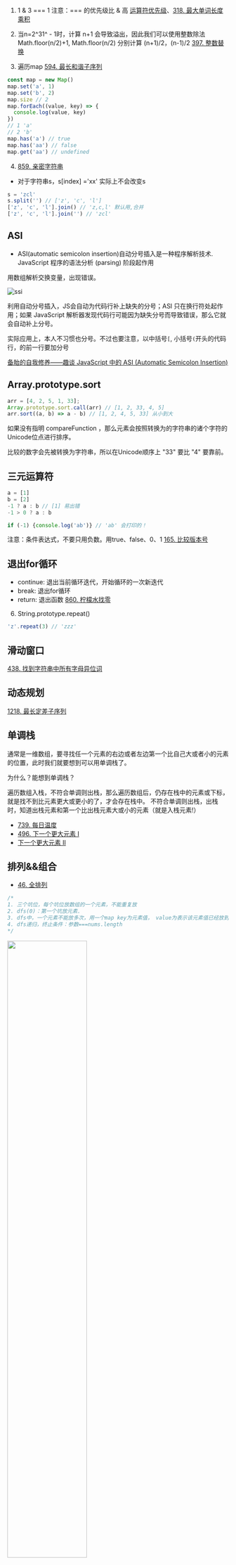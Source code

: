 1. 1 & 3 === 1  注意：=== 的优先级比 & 高  [运算符优先级](https://developer.mozilla.org/zh-CN/docs/Web/JavaScript/Reference/Operators/Operator_Precedence)、[318. 最大单词长度乘积](https://leetcode-cn.com/problems/maximum-product-of-word-lengths/)

2.  当n=2^31^ - 1时，计算 n+1 会导致溢出，因此我们可以使用整数除法 Math.floor(n/2)+1, Math.floor(n/2) 分别计算 (n+1)/2，(n-1)/2  [397. 整数替换](https://leetcode-cn.com/problems/integer-replacement/solution/zheng-shu-ti-huan-by-leetcode-solution-swef/)

3. 遍历map  [594. 最长和谐子序列](https://leetcode-cn.com/problems/longest-harmonious-subsequence/)
```js
const map = new Map()
map.set('a', 1)
map.set('b', 2)
map.size // 2
map.forEach((value, key) => {
  console.log(value, key)
})
// 1 'a'
// 2 'b'
map.has('a') // true
map.has('aa') // false
map.get('aa') // undefined
```
4. [859. 亲密字符串](https://leetcode-cn.com/problems/buddy-strings/)
* 对于字符串s，s[index] ='xx' 实际上不会改变s
```js
s = 'zcl'
s.split('') // ['z', 'c', 'l']
['z', 'c', 'l'].join() // 'z,c,l' 默认用,合并
['z', 'c', 'l'].join('') // 'zcl'
```
## ASI
* ASI(automatic semicolon insertion)自动分号插入是一种程序解析技术.  JavaScript 程序的语法分析 (parsing) 阶段起作用

用数组解析交换变量，出现错误。

![ssi](@assets/code-reviews/15.png)

利用自动分号插入，JS会自动为代码行补上缺失的分号；ASI 只在换行符处起作用；如果 JavaScript 解析器发现代码行可能因为缺失分号而导致错误，那么它就会自动补上分号。

实际应用上，本人不习惯也分号。不过也要注意，以中括号<code>[</code>, 小括号<code>(</code>开头的代码行，的前一行要加分号

[备胎的自我修养——趣谈 JavaScript 中的 ASI (Automatic Semicolon Insertion)](https://segmentfault.com/a/1190000002955405)

## Array.prototype.sort
```js
arr = [4, 2, 5, 1, 33];
Array.prototype.sort.call(arr) // [1, 2, 33, 4, 5]
arr.sort((a, b) => a - b) // [1, 2, 4, 5, 33] 从小到大
```
如果没有指明 compareFunction ，那么元素会按照转换为的字符串的诸个字符的Unicode位点进行排序。

比较的数字会先被转换为字符串，所以在Unicode顺序上 "33" 要比 "4" 要靠前。

## 三元运算符
```js
a = [1]
b = [2]
-1 ? a : b // [1] 易出错
-1 > 0 ? a : b

if (-1) {console.log('ab')} // 'ab' 会打印的！
```
注意：条件表达式，不要只用负数。用true、false、0、1
[165. 比较版本号](https://leetcode-cn.com/problems/compare-version-numbers/)

## 退出for循环
* continue: 退出当前循环迭代，开始循环的一次新迭代
* break: 退出for循环
* return: 退出函数
[860. 柠檬水找零](https://leetcode-cn.com/problems/lemonade-change/)

6. String.prototype.repeat()
```js
'z'.repeat(3) // 'zzz'
```

## 滑动窗口
[438. 找到字符串中所有字母异位词](https://leetcode-cn.com/problems/find-all-anagrams-in-a-string/)

## 动态规划
[1218. 最长定差子序列](https://leetcode-cn.com/problems/longest-arithmetic-subsequence-of-given-difference/)

## 单调栈
通常是一维数组，要寻找任一个元素的右边或者左边第一个比自己大或者小的元素的位置，此时我们就要想到可以用单调栈了。

为什么？能想到单调栈？

遍历数组入栈，不符合单调则出栈，那么遍历数组后，仍存在栈中的元素或下标，就是找不到比元素更大或更小的了，才会存在栈中。
不符合单调则出栈，出栈时，知道出栈元素和第一个比出栈元素大或小的元素（就是入栈元素!）

* [739. 每日温度](https://leetcode-cn.com/problems/daily-temperatures/)
* [496. 下一个更大元素 I](https://leetcode-cn.com/problems/next-greater-element-i/)
* [下一个更大元素 II](https://leetcode-cn.com/problems/next-greater-element-ii/)


## 排列&&组合
* [46. 全排列](https://leetcode-cn.com/problems/permutations/)
```js
/*
1. 三个坑位，每个坑位放数组的一个元素，不能重复放
2. dfs(0)：第一个坑放元素. 
3. dfs中，一个元素不能放多次，用一个map key为元素值， value为表示该元素值已经放到坑里了， 不能再放到坑里
4. dfs递归，终止条件：参数===nums.length
*/
```
<img src="@assets/code-reviews/16.png" style="width: 60%" />

* [47. 全排列 II](https://leetcode-cn.com/problems/permutations-ii/)
* [77. 组合](https://leetcode-cn.com/problems/combinations/)

## 贪心
局部最优 --> 全局最优
* [1005. K 次取反后最大化的数组和](https://leetcode-cn.com/problems/maximize-sum-of-array-after-k-negations/)
* [455. 分发饼干](https://leetcode-cn.com/problems/assign-cookies/)
* [121. 买卖股票的最佳时机](https://leetcode-cn.com/problems/lemonade-change/)
* [122. 买卖股票的最佳时机 II](https://leetcode-cn.com/problems/best-time-to-buy-and-sell-stock-ii/)


## 链表
* [206. 反转链表](https://leetcode-cn.com/problems/reverse-linked-list/)